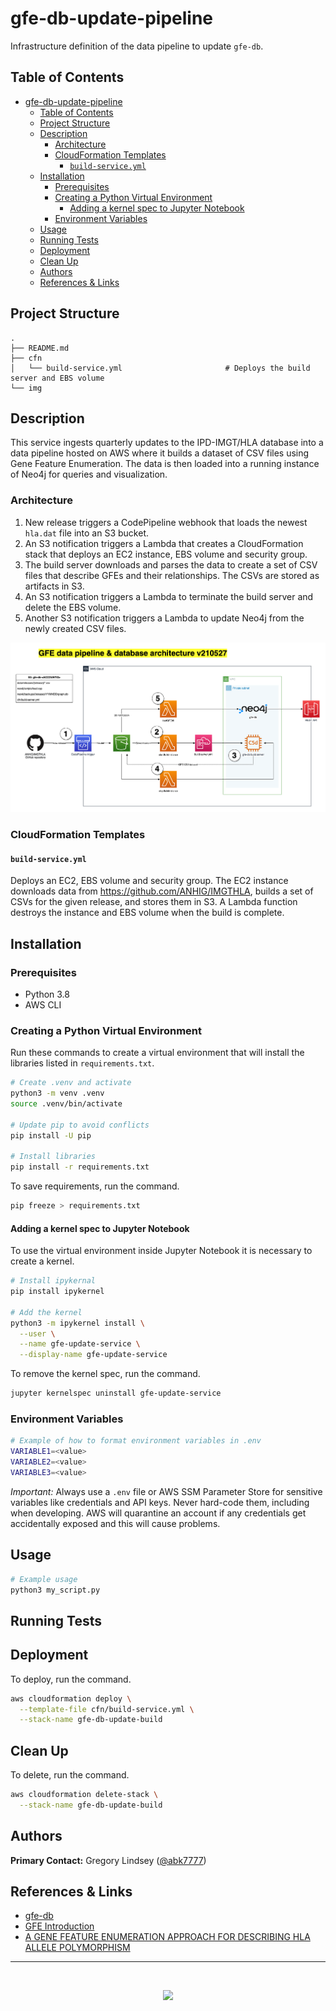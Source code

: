 gfe-db-update-pipeline
=====================

Infrastructure definition of the data pipeline to update `gfe-db`.

## Table of Contents
<!-- Comment out lines to remove them from the TOC. Uncomment them and save the document to update the TOC. -->
- [gfe-db-update-pipeline](#gfe-db-update-pipeline)
  - [Table of Contents](#table-of-contents)
  - [Project Structure](#project-structure)
  - [Description](#description)
    - [Architecture](#architecture)
    - [CloudFormation Templates](#cloudformation-templates)
      - [`build-service.yml`](#build-serviceyml)
  - [Installation](#installation)
    - [Prerequisites](#prerequisites)
    - [Creating a Python Virtual Environment](#creating-a-python-virtual-environment)
      - [Adding a kernel spec to Jupyter Notebook](#adding-a-kernel-spec-to-jupyter-notebook)
    - [Environment Variables](#environment-variables)
  - [Usage](#usage)
  - [Running Tests](#running-tests)
  - [Deployment](#deployment)
  - [Clean Up](#clean-up)
  - [Authors](#authors)
  - [References & Links](#references--links)

## Project Structure 
```
.
├── README.md
├── cfn
│   └── build-service.yml                       # Deploys the build server and EBS volume
└── img
```

## Description
This service ingests quarterly updates to the IPD-IMGT/HLA database into a data pipeline hosted on AWS where it builds a dataset of CSV files using Gene Feature Enumeration. The data is then loaded into a running instance of Neo4j for queries and visualization.

### Architecture
1. New release triggers a CodePipeline webhook that loads the newest `hla.dat` file into an S3 bucket.
2. An S3 notification triggers a Lambda that creates a CloudFormation stack that deploys an EC2 instance, EBS volume and security group.
3. The build server downloads and parses the data to create a set of CSV files that describe GFEs and their relationships. The CSVs are stored as artifacts in S3.
4. An S3 notification triggers a Lambda to terminate the build server and delete the EBS volume.
5. Another S3 notification triggers a Lambda to update Neo4j from the newly created CSV files.


![gfe-db-architecture](img/gfe-db-arch-v210529.png)

### CloudFormation Templates

#### `build-service.yml`
Deploys an EC2, EBS volume and security group. The EC2 instance downloads data from https://github.com/ANHIG/IMGTHLA, builds a set of CSVs for the given release, and stores them in S3. A Lambda function destroys the instance and EBS volume when the build is complete.

## Installation

### Prerequisites
* Python 3.8
* AWS CLI

### Creating a Python Virtual Environment
Run these commands to create a virtual environment that will install the libraries listed in `requirements.txt`.
```bash
# Create .venv and activate
python3 -m venv .venv
source .venv/bin/activate

# Update pip to avoid conflicts
pip install -U pip

# Install libraries
pip install -r requirements.txt
```

To save requirements, run the command.
```bash
pip freeze > requirements.txt
```

#### Adding a kernel spec to Jupyter Notebook
To use the virtual environment inside Jupyter Notebook it is necessary to create a kernel.
```bash
# Install ipykernal
pip install ipykernel

# Add the kernel
python3 -m ipykernel install \
  --user \
  --name gfe-update-service \
  --display-name gfe-update-service
```

To remove the kernel spec, run the command.
```bash
jupyter kernelspec uninstall gfe-update-service
```

### Environment Variables
```bash
# Example of how to format environment variables in .env
VARIABLE1=<value>
VARIABLE2=<value>
VARIABLE3=<value>
```

*Important:* Always use a `.env` file or AWS SSM Parameter Store for sensitive variables like credentials and API keys. Never hard-code them, including when developing. AWS will quarantine an account if any credentials get accidentally exposed and this will cause problems.

## Usage
```bash
# Example usage
python3 my_script.py
```

## Running Tests

## Deployment
To deploy, run the command.
```bash
aws cloudformation deploy \
  --template-file cfn/build-service.yml \
  --stack-name gfe-db-update-build
```

## Clean Up
To delete, run the command.
```bash
aws cloudformation delete-stack \
  --stack-name gfe-db-update-build
```

## Authors
**Primary Contact:** Gregory Lindsey ([@abk7777](https://github.com/abk7777))

## References & Links
* [gfe-db](https://github.com/nmdp-bioinformatics/gfe-db)
* [GFE Introduction](https://github.com/nmdp-bioinformatics/GFE/wiki/GFE-Introduction)
* [A GENE FEATURE ENUMERATION APPROACH FOR DESCRIBING HLA ALLELE POLYMORPHISM](https://www.ncbi.nlm.nih.gov/pmc/articles/PMC4674356/)

-----------------
<br>
<p align="center">
  <img src="https://bethematch.org/content/site/images/btm_logo.png">
</p>
